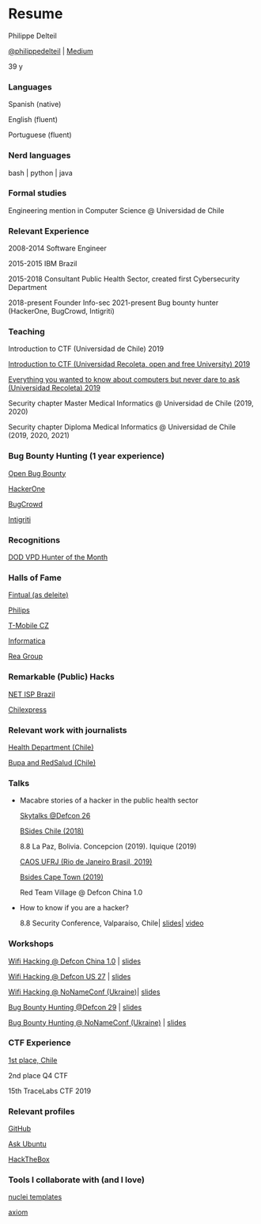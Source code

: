 # Resume 
Philippe Delteil

[@philippedelteil](https://twitter.com/PhilippeDelteil) | [Medium](https://pdelteil.medium.com)

39 y

### Languages    
Spanish (native)

English (fluent)

Portuguese (fluent) 

### Nerd languages 
bash | python | java

### Formal studies

Engineering mention in Computer Science @ Universidad de Chile

### Relevant Experience

2008-2014 Software Engineer

2015-2015 IBM Brazil

2015-2018 Consultant Public Health Sector, created first Cybersecurity Department

2018-present Founder Info-sec
2021-present Bug bounty hunter (HackerOne, BugCrowd, Intigriti)
  
### Teaching

Introduction to CTF (Universidad de Chile) 2019

[Introduction to CTF (Universidad Recoleta, open and free University) 2019](https://ucampus.uarecoleta.cl/m/catalogo/?semestre=20191#id=123)

[Everything you wanted to know about computers but never dare to ask (Universidad Recoleta) 2019](https://ucampus.uarecoleta.cl/m/catalogo/?semestre=20191#id=47)

Security chapter Master Medical Informatics @ Universidad de Chile (2019, 2020)

Security chapter Diploma Medical Informatics @ Universidad de Chile (2019, 2020, 2021)
  

### Bug Bounty Hunting (1 year experience)

[Open Bug Bounty](https://www.openbugbounty.org/researchers/PhilippeDelteil/)

[HackerOne](https://hackerone.com/fdeleite)

[BugCrowd](https://bugcrowd.com/deleite)

[Intigriti](https://app.intigriti.com/researcher/profile/deleite)
  
### Recognitions 

[DOD VPD Hunter of the Month](https://twitter.com/DC3VDP/status/1443373496386662400)

### Halls of Fame
[Fintual (as deleite)](https://fintual.com/hall-of-fame.txt)

[Philips](https://www.philips.com/a-w/security/coordinated-vulnerability-disclosure/hall-of-honors.html)

[T-Mobile CZ](https://www.t-mobile.cz/bug-bounty/zed-slavy) 

[Informatica](https://www.informatica.com/trust-center/security-researcher-hall-of-fame.html)
 
[Rea Group](https://www.rea-group.com/about-us/news-and-insights/blog/responsible-vulnerability-disclosure-program-hall-of-fame/)

### Remarkable (Public) Hacks
[NET ISP Brazil](https://medium.com/hacking-info-sec/como-hacki%C3%A9-al-proveedor-de-internet-m%C3%A1s-grande-de-brasil-c2997d1b6e74)

[Chilexpress](https://medium.com/colecci%C3%B3n-de-vulnerabilidades/vulnerabilidad-bypass-de-autentificaci%C3%B3n-chilexpress-9dc82941e22f)

  
### Relevant work with journalists

[Health Department (Chile)](https://www.ciperchile.cl/2016/03/05/grave-falla-en-la-red-del-minsal-dejo-expuesta-informacion-confidencial-de-pacientes/)

[Bupa and RedSalud (Chile)](https://twitter.com/NYC_Prod/status/1354165107417362437)

 
### Talks

- Macabre stories of a hacker in the public health sector

    [Skytalks @Defcon 26](https://docs.google.com/presentation/d/1J7o76FTkxmujaVbkhNuJTeOctmXwmhLWilSqSvLCiYg/edit#slide=id.p)

    [BSides Chile (2018)](https://welcu.com/bsidescl/bsidescl-latam)

    8.8 La Paz, Bolivia. Concepcion (2019). Iquique (2019)

    [CAOS UFRJ (Rio de Janeiro Brasil, 2019)](https://caos.ufrj.br/2019/09/09/philippe-delteil/)

    [Bsides Cape Town (2019)](https://www.youtube.com/watch?v=nr8opyQXdHs) 

    Red Team Village @ Defcon China 1.0

- How to know if you are a hacker?

    8.8 Security Conference, Valparaíso, Chile| [slides](http://bit.ly/ComosaberHacker8dot8Valpo)| [video](https://www.youtube.com/watch?v=my7FoJnva5I)

### Workshops

[Wifi Hacking @ Defcon China 1.0](https://defcon.org/html/dc-china-1/dc-cn-1-workshops.html#Delteil) | [slides](https://docs.google.com/presentation/d/1nTjvG2AP1BLcr06oR9wyouTzfTf_UNiCoAM3mbxFfoI/edit?usp=sharing)

[Wifi Hacking @ Defcon US 27](https://media.defcon.org/DEF%20CON%2027/DEF%20CON%2027%20program.pdf) | [slides](https://docs.google.com/presentation/d/1HdJ5Uh-v07sP7dQ2rtvr9GOZ-AaGwVpPNKKlJVaKDO0/edit?usp=sharing) 

[Wifi Hacking @ NoNameConf (Ukraine)](https://cfp.nonamecon.org/nnc2020/talk/MLU9MP/)| [slides](https://docs.google.com/presentation/d/1Tiu9Nw7RWXrgbcRzPCc2Kjf5enapTDMOv2jxRYKQ3Ck/edit?usp=sharing)

[Bug Bounty Hunting @Defcon 29](https://forum.defcon.org/node/237322) | [slides](https://docs.google.com/presentation/d/1QgRK6fvSkjctzEijApxURdsU7ifjDi0i6mRd4iHlHT8/edit?usp=sharing)

[Bug Bounty Hunting @ NoNameConf (Ukraine)](https://cfp.nonamecon.org/nnc2021/talk/RAESPF/) | [slides](https://docs.google.com/presentation/d/12fZU5n-KDAH7wN-z5TPmYB3gCezyl_lb1MwpVzlXO9s/edit?usp=sharing)

  
### CTF Experience
[1st place, Chile](https://pdichile.cl/centro-de-prensa/detalle-prensa/2018/10/31/valpara%C3%ADso-organiz%C3%B3-primer-mes-de-la-ciberseguridad)  

2nd place Q4 CTF 

15th TraceLabs CTF 2019 


### Relevant profiles

[GitHub](https://github.com/pdelteil)

[Ask Ubuntu](https://askubuntu.com/users/317657/philippe-delteil)

[HackTheBox](https://app.hackthebox.eu/profile/54430)


### Tools I collaborate with (and I love)																												
[nuclei templates](https://github.com/projectdiscovery/nuclei-templates)

[axiom](https://github.com/pry0cc/axiom)
